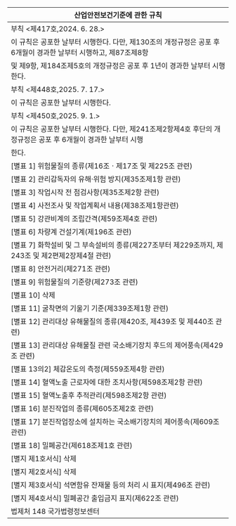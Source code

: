 | 산업안전보건기준에 관한 규칙 |
| --- |
| 부칙 <제417호,2024. 6. 28.> |
| 이 규칙은 공포한 날부터 시행한다. 다만, 제130조의 개정규정은 공포 후 6개월이 경과한 날부터 시행하고, 제87조제8항 |
| 및 제9항, 제184조제5호의 개정규정은 공포 후 1년이 경과한 날부터 시행한다. |
| 부칙 <제448호,2025. 7. 17.> |
| 이 규칙은 공포한 날부터 시행한다. |
| 부칙 <제450호,2025. 9. 1.> |
| 이 규칙은 공포한 날부터 시행한다. 다만, 제241조제2항제4호 후단의 개정규정은 공포 후 6개월이 경과한 날부터 시행 |
| 한다. |
| [별표 1] 위험물질의 종류(제16조ㆍ제17조 및 제225조 관련) |
| [별표 2] 관리감독자의 유해·위험 방지(제35조제1항 관련) |
| [별표 3] 작업시작 전 점검사항(제35조제2항 관련) |
| [별표 4] 사전조사 및 작업계획서 내용(제38조제1항관련) |
| [별표 5] 강관비계의 조립간격(제59조제4호 관련) |
| [별표 6] 차량계 건설기계(제196조 관련) |
| [별표 7] 화학설비 및 그 부속설비의 종류(제227조부터 제229조까지, 제243조 및 제2편제2장제4절 관련) |
| [별표 8] 안전거리(제271조 관련) |
| [별표 9] 위험물질의 기준량(제273조 관련) |
| [별표 10] 삭제 |
| [별표 11] 굴착면의 기울기 기준(제339조제1항 관련) |
| [별표 12] 관리대상 유해물질의 종류(제420조, 제439조 및 제440조 관련) |
| [별표 13] 관리대상 유해물질 관련 국소배기장치 후드의 제어풍속(제429조 관련) |
| [별표 13의2] 체감온도의 측정(제559조제4항 관련) |
| [별표 14] 혈액노출 근로자에 대한 조치사항(제598조제2항 관련) |
| [별표 15] 혈액노출후 추적관리(제598조제2항 관련) |
| [별표 16] 분진작업의 종류(제605조제2호 관련) |
| [별표 17] 분진작업장소에 설치하는 국소배기장치의 제어풍속(제609조 관련) |
| [별표 18] 밀폐공간(제618조제1호 관련) |
| [별지 제1호서식] 삭제 |
| [별지 제2호서식] 삭제 |
| [별지 제3호서식] 석면함유 잔재물 등의 처리 시 표지(제496조 관련) |
| [별지 제4호서식] 밀폐공간 출입금지 표지(제622조 관련) |
| 법제처                                                            148                                                       국가법령정보센터 |
